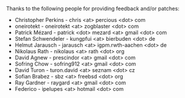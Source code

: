 Thanks to the following people for providing feedback and/or patches:

* Christopher Perkins         - chris \<at\> percious \<dot\> com
* oneirotekt                  - oneirotekt \<at\> zogblaster \<dot\> com
* Patrick Mézard              - patrick \<dot\> mezard \<at\> gmail \<dot\> com
* Stefan Schwendeler          - kungpfui \<at\> bierbuden \<dot\> de
* Helmut Jarausch             - jarausch \<at\> igpm.rwth-aachen \<dot\> de
* Nikolaus Rath               - nikolaus \<at\> rath \<dot\> org
* David Agnew                 - prescindor \<at\> gmail \<dot\> com
* Sofring Chow                - sofring912 \<at\> gmail \<dot\> com
* David Turon                 - turon.david \<at\> seznam \<dot\> cz
* Sofian Brabez               - sbz \<at\> freebsd \<dot\> org
* Ray Gardner                 - raygard \<at\> gmail \<dot\> com
* Federico                    - ipelupes \<at\> hotmail \<dot\> com

